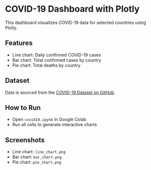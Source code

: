 # COVID-19 Dashboard with Plotly

This dashboard visualizes COVID-19 data for selected countries using Plotly.

## Features
- Line chart: Daily confirmed COVID-19 cases
- Bar chart: Total confirmed cases by country
- Pie chart: Total deaths by country

## Dataset
Data is sourced from the [COVID-19 Dataset on GitHub](https://github.com/datasets/covid-19).

## How to Run
- Open `covid19.ipynb` in Google Colab
- Run all cells to generate interactive charts

## Screenshots
- Line chart: `line_chart.png`
- Bar chart: `bar_chart.png`
- Pie chart: `pie_chart.png`
